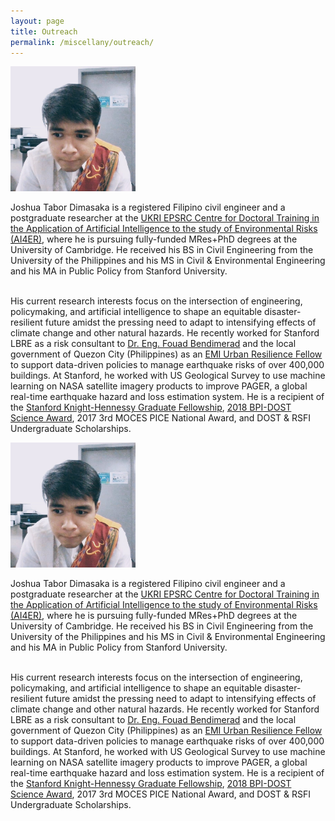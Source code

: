 ```yaml
---
layout: page
title: Outreach
permalink: /miscellany/outreach/
---
```


<div class="home">

<dl id="" class="wp-caption alignright" style="max-width: 200px">
    <dt><a href="/images/profile.jpg"><img class="" src="/images/profile.jpg"/></a></dt>
</dl>

<p>Joshua Tabor Dimasaka is a registered Filipino civil engineer and a postgraduate researcher at the <a href="https://ai4er-cdt.esc.cam.ac.uk/">UKRI EPSRC Centre for Doctoral Training in the Application of Artificial Intelligence to the study of Environmental Risks (AI4ER)</a>, where he is pursuing fully-funded MRes+PhD degrees at the University of Cambridge. He received his BS in Civil Engineering from the University of the Philippines and his MS in Civil & Environmental Engineering and his MA in Public Policy from Stanford University.<br><br>

His current research interests focus on the intersection of engineering, policymaking, and artificial intelligence to shape an equitable disaster-resilient future amidst the pressing need to adapt to intensifying effects of climate change and other natural hazards. He recently worked for Stanford LBRE as a risk consultant to <a href="https://emi-megacities.org/secretariat/">Dr. Eng. Fouad Bendimerad</a> and the local government of Quezon City (Philippines) as an <a href="https://emi-megacities.org/internships/">EMI Urban Resilience Fellow</a> to support data-driven policies to manage earthquake risks of over 400,000 buildings. At Stanford, he worked with US Geological Survey to use machine learning on NASA satellite imagery products to improve PAGER, a global real-time earthquake hazard and loss estimation system. He is a recipient of the <a href="https://knight-hennessy.stanford.edu/people/joshua-dimasaka">Stanford Knight-Hennessy Graduate Fellowship</a>, <a href="https://uplb.edu.ph/research/uplb-ceat-students-win-bpi-dost-science-awards/">2018 BPI-DOST Science Award</a>, 2017 3rd MOCES PICE National Award, and DOST & RSFI Undergraduate Scholarships.</p>

<dl id="" class="wp-caption alignleft" style="max-width: 200px">
    <dt><a href="/images/profile.jpg"><img class="" src="/images/profile.jpg"/></a></dt>
</dl>

<p>Joshua Tabor Dimasaka is a registered Filipino civil engineer and a postgraduate researcher at the <a href="https://ai4er-cdt.esc.cam.ac.uk/">UKRI EPSRC Centre for Doctoral Training in the Application of Artificial Intelligence to the study of Environmental Risks (AI4ER)</a>, where he is pursuing fully-funded MRes+PhD degrees at the University of Cambridge. He received his BS in Civil Engineering from the University of the Philippines and his MS in Civil & Environmental Engineering and his MA in Public Policy from Stanford University.<br><br>

His current research interests focus on the intersection of engineering, policymaking, and artificial intelligence to shape an equitable disaster-resilient future amidst the pressing need to adapt to intensifying effects of climate change and other natural hazards. He recently worked for Stanford LBRE as a risk consultant to <a href="https://emi-megacities.org/secretariat/">Dr. Eng. Fouad Bendimerad</a> and the local government of Quezon City (Philippines) as an <a href="https://emi-megacities.org/internships/">EMI Urban Resilience Fellow</a> to support data-driven policies to manage earthquake risks of over 400,000 buildings. At Stanford, he worked with US Geological Survey to use machine learning on NASA satellite imagery products to improve PAGER, a global real-time earthquake hazard and loss estimation system. He is a recipient of the <a href="https://knight-hennessy.stanford.edu/people/joshua-dimasaka">Stanford Knight-Hennessy Graduate Fellowship</a>, <a href="https://uplb.edu.ph/research/uplb-ceat-students-win-bpi-dost-science-awards/">2018 BPI-DOST Science Award</a>, 2017 3rd MOCES PICE National Award, and DOST & RSFI Undergraduate Scholarships.</p>

</div>